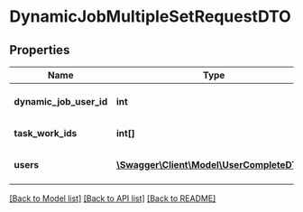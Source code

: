 # DynamicJobMultipleSetRequestDTO

## Properties
Name | Type | Description | Notes
------------ | ------------- | ------------- | -------------
**dynamic_job_user_id** | **int** | User id of dynamic job | [optional] 
**task_work_ids** | **int[]** | TaskWork id to set | [optional] 
**users** | [**\Swagger\Client\Model\UserCompleteDTO[]**](UserCompleteDTO.md) | Values for dynamic job | [optional] 

[[Back to Model list]](../README.md#documentation-for-models) [[Back to API list]](../README.md#documentation-for-api-endpoints) [[Back to README]](../README.md)



